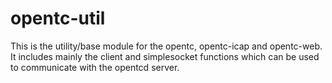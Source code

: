 # opentc-util

This is the utility/base module for the opentc, opentc-icap and opentc-web. It includes 
mainly the client and simplesocket functions which can be used to communicate with the
opentcd server.
